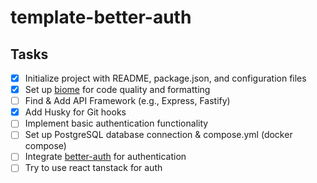 # template-better-auth

## Tasks

- [x] Initialize project with README, package.json, and configuration files
- [x] Set up [biome](https://biomejs.dev/linter/) for code quality and formatting
- [ ] Find & Add API Framework (e.g., Express, Fastify)
- [x] Add Husky for Git hooks
- [ ] Implement basic authentication functionality
- [ ] Set up PostgreSQL database connection & compose.yml (docker compose)
- [ ] Integrate [better-auth](https://github.com/your-org/better-auth) for authentication
- [ ] Try to use react tanstack for auth
